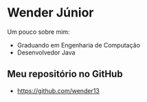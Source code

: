 # Wender Júnior

Um pouco sobre mim:

- Graduando em Engenharia de Computação
- Desenvolvedor Java

## Meu repositório no GitHub

- https://github.com/wender13